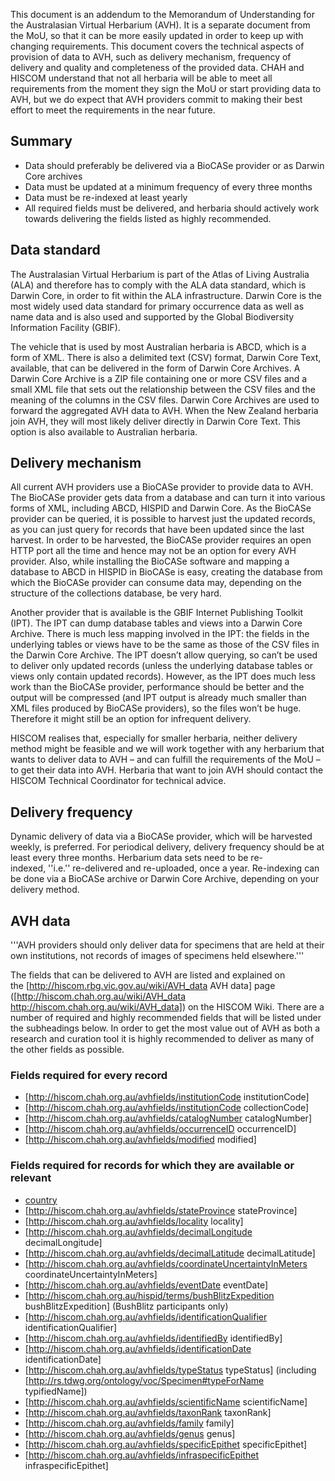 This document is an addendum to the Memorandum of Understanding for the Australasian Virtual Herbarium (AVH). It is a separate document from the MoU, so that it can be more easily updated in order to keep up with changing requirements. This document covers the technical aspects of provision of data to AVH, such as delivery mechanism, frequency of delivery and quality and completeness of the provided data. CHAH and HISCOM understand that not all herbaria will be able to meet all requirements from the moment they sign the MoU or start providing data to AVH, but we do expect that AVH providers commit to making their best effort to meet the requirements in the near future.

## Summary

* Data should preferably be delivered via a BioCASe provider or as Darwin Core archives
* Data must be updated at a minimum frequency of every three months
* Data must be re-indexed at least yearly
* All required fields must be delivered, and herbaria should actively work towards delivering the fields listed as highly recommended.


## Data standard

The Australasian Virtual Herbarium is part of the Atlas of Living Australia (ALA) and therefore has to comply with the ALA data standard, which is Darwin Core, in order to fit within the ALA infrastructure. Darwin Core is the most widely used data standard for primary occurrence data as well as name data and is also used and supported by the Global Biodiversity Information Facility (GBIF).

The vehicle that is used by most Australian herbaria is ABCD, which is a form of XML. There is also a delimited text (CSV) format, Darwin Core Text, available, that can be delivered in the form of Darwin Core Archives. A Darwin Core Archive is a ZIP file containing one or more CSV files and a small XML file that sets out the relationship between the CSV files and the meaning of the columns in the CSV files. Darwin Core Archives are used to forward the aggregated AVH data to AVH. When the New Zealand herbaria join AVH, they will most likely deliver directly in Darwin Core Text. This option is also available to Australian herbaria.

## Delivery mechanism

All current AVH providers use a BioCASe provider to provide data to AVH. The BioCASe provider gets data from a database and can turn it into various forms of XML, including ABCD, HISPID and Darwin Core. As the BioCASe provider can be queried, it is possible to harvest just the updated records, as you can just query for records that have been updated since the last harvest. In order to be harvested, the BioCASe provider requires an open HTTP port all the time and hence may not be an option for every AVH provider. Also, while installing the BioCASe software and mapping a database to ABCD in HISPID in BioCASe is easy, creating the database from which the BioCASe provider can consume data may, depending on the structure of the collections database, be very hard.

Another provider that is available is the GBIF Internet Publishing Toolkit (IPT). The IPT can dump database tables and views into a Darwin Core Archive. There is much less mapping involved in the IPT: the fields in the underlying tables or views have to be the same as those of the CSV files in the Darwin Core Archive. The IPT doesn’t allow querying, so can’t be used to deliver only updated records (unless the underlying database tables or views only contain updated records). However, as the IPT does much less work than the BioCASe provider, performance should be better and the output will be compressed (and IPT output is already much smaller than XML files produced by BioCASe providers), so the files won’t be huge. Therefore it might still be an option for infrequent delivery.

HISCOM realises that, especially for smaller herbaria, neither delivery method might be feasible and we will work together with any herbarium that wants to deliver data to AVH – and can fulfill the requirements of the MoU – to get their data into AVH. Herbaria that want to join AVH should contact the HISCOM Technical Coordinator for technical advice.

## Delivery frequency

Dynamic delivery of data via a BioCASe provider, which will be harvested weekly, is preferred. For periodical delivery, delivery frequency should be at least every three months. Herbarium data sets need to be re-indexed,&nbsp;''i.e.''&nbsp;re-delivered and re-uploaded, once a year. Re-indexing can be done via a BioCASe archive or Darwin Core Archive, depending on your delivery method.

## AVH data

'''AVH providers should only deliver data for specimens that are held at their own institutions, not records of images of specimens held elsewhere.'''

The fields that can be delivered to AVH are listed and explained on the&nbsp;[http://hiscom.rbg.vic.gov.au/wiki/AVH_data AVH data]&nbsp;page ([http://hiscom.chah.org.au/wiki/AVH_data http://hiscom.chah.org.au/wiki/AVH_data]) on the HISCOM Wiki. There are a number of required and highly recommended fields that will be listed under the subheadings below. In order to get the most value out of AVH as both a research and curation tool it is highly recommended to deliver as many of the other fields as possible.

### Fields required for every record

* [http://hiscom.chah.org.au/avhfields/institutionCode institutionCode]
* [http://hiscom.chah.org.au/avhfields/institutionCode collectionCode]
* [http://hiscom.chah.org.au/avhfields/catalogNumber catalogNumber]
* [http://hiscom.chah.org.au/avhfields/occurrenceID occurrenceID]
* [http://hiscom.chah.org.au/avhfields/modified modified]



### Fields required for records for which they are available or relevant

* [country](http://hiscom.chah.org.au/avhfields/country)
* [http://hiscom.chah.org.au/avhfields/stateProvince stateProvince]
* [http://hiscom.chah.org.au/avhfields/locality locality]
* [http://hiscom.chah.org.au/avhfields/decimalLongitude decimalLongitude]
* [http://hiscom.chah.org.au/avhfields/decimalLatitude decimalLatitude]
* [http://hiscom.chah.org.au/avhfields/coordinateUncertaintyInMeters coordinateUncertaintyInMeters]
* [http://hiscom.chah.org.au/avhfields/eventDate eventDate]
* [http://hiscom.chah.org.au/hispid/terms/bushBlitzExpedition bushBlitzExpedition] (BushBlitz participants only)
* [http://hiscom.chah.org.au/avhfields/identificationQualifier identificationQualifier]
* [http://hiscom.chah.org.au/avhfields/identifiedBy identifiedBy]
* [http://hiscom.chah.org.au/avhfields/identificationDate identificationDate]
* [http://hiscom.chah.org.au/avhfields/typeStatus typeStatus] (including [http://rs.tdwg.org/ontology/voc/Specimen#typeForName typifiedName])
* [http://hiscom.chah.org.au/avhfields/scientificName scientificName]
* [http://hiscom.chah.org.au/avhfields/taxonRank taxonRank]
* [http://hiscom.chah.org.au/avhfields/family family]
* [http://hiscom.chah.org.au/avhfields/genus genus]
* [http://hiscom.chah.org.au/avhfields/specificEpithet specificEpithet]
* [http://hiscom.chah.org.au/avhfields/infraspecificEpithet infraspecificEpithet]
